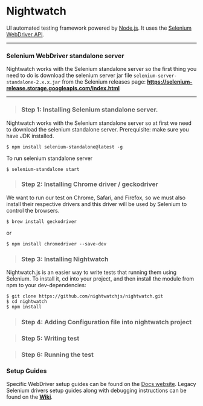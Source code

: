 # Nightwatch

UI automated testing framework powered by [Node.js](http://nodejs.org/). It uses the [Selenium WebDriver API](https://github.com/SeleniumHQ/selenium/wiki/JsonWireProtocol).

***

### Selenium WebDriver standalone server
Nightwatch works with the Selenium standalone server so the first thing you need to do is download the selenium server jar file `selenium-server-standalone-2.x.x.jar` from the Selenium releases page:
**https://selenium-release.storage.googleapis.com/index.html**


***

> ### Step 1: Installing Selenium standalone server.

Nightwatch works with the Selenium standalone server so at first we need to download the selenium standalone server.
Prerequisite: make sure you have JDK installed.

```
$ npm install selenium-standalone@latest -g
```

To run selenium standalone server

```
$ selenium-standalone start
```


> ### Step 2: Installing Chrome driver / geckodriver

We want to run our test on Chrome, Safari, and Firefox, so we must also install their respective drivers and this driver will be used by Selenium to control the browsers.

```
$ brew install geckodriver
```

or

```
$ npm install chromedriver --save-dev
```


> ### Step 3: Installing Nightwatch

Nightwatch.js is an easier way to write tests that running them using Selenium. To install it, cd into your project, and then install the module from npm to your dev-dependencies:

```
$ git clone https://github.com/nightwatchjs/nightwatch.git
$ cd nightwatch
$ npm install
```


> ### Step 4: Adding Configuration file into nightwatch project



> ### Step 5: Writing test



> ### Step 6: Running the test





### Setup Guides
Specific WebDriver setup guides can be found on the [Docs website](http://nightwatchjs.org/getingstarted#browser-drivers-setup). 
Legacy Selenium drivers setup guides along with debugging instructions can be found on the [**Wiki**](https://github.com/nightwatchjs/nightwatch/wiki).

